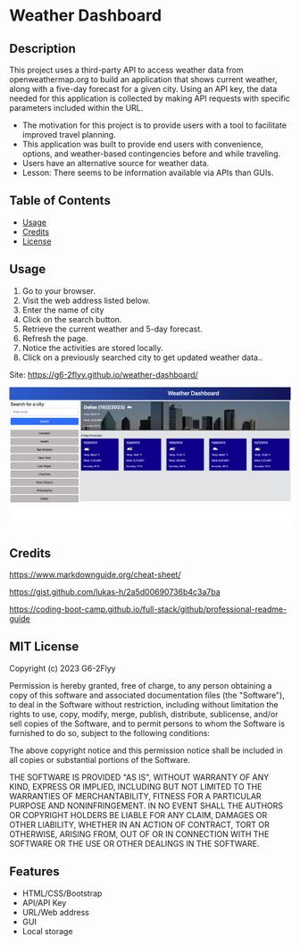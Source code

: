 # Weather Dashboard

## Description

This project uses a third-party API to access weather data from openweathermap.org to build an application that shows current weather, along with a five-day forecast for a given city. Using an API key, the data needed for this application is collected by making API requests with specific parameters included within the URL.

- The motivation for this project is to provide users with a tool to facilitate improved travel planning.
- This application was built to provide end users with convenience, options, and weather-based contingencies before and while traveling.
- Users have an alternative source for weather data.
- Lesson: There seems to be information available via APIs than GUIs.

## Table of Contents

- [Usage](#usage)
- [Credits](#credits)
- [License](#license)

## Usage

1. Go to your browser.
2. Visit the web address listed below.
3. Enter the name of city
4. Click on the search button.
5. Retrieve the current weather and 5-day forecast.
6. Refresh the page.
7. Notice the activities are stored locally.
8. Click on a previously searched city to get updated weather data..

Site: https://g6-2flyy.github.io/weather-dashboard/
   
![alt text](./images/weather_dashboard_screenshot.png)

## Credits

https://www.markdownguide.org/cheat-sheet/

https://gist.github.com/lukas-h/2a5d00690736b4c3a7ba

https://coding-boot-camp.github.io/full-stack/github/professional-readme-guide

## MIT License

Copyright (c) 2023 G6-2Flyy

Permission is hereby granted, free of charge, to any person obtaining a copy of this software and associated documentation files (the "Software"), to deal in the Software without restriction, including without limitation the rights to use, copy, modify, merge, publish, distribute, sublicense, and/or sell copies of the Software, and to permit persons to whom the Software is furnished to do so, subject to the following conditions:

The above copyright notice and this permission notice shall be included in all copies or substantial portions of the Software.

THE SOFTWARE IS PROVIDED "AS IS", WITHOUT WARRANTY OF ANY KIND, EXPRESS OR IMPLIED, INCLUDING BUT NOT LIMITED TO THE WARRANTIES OF MERCHANTABILITY, FITNESS FOR A PARTICULAR PURPOSE AND NONINFRINGEMENT. IN NO EVENT SHALL THE AUTHORS OR COPYRIGHT HOLDERS BE LIABLE FOR ANY CLAIM, DAMAGES OR OTHER LIABILITY, WHETHER IN AN ACTION OF CONTRACT, TORT OR OTHERWISE, ARISING FROM, OUT OF OR IN CONNECTION WITH THE SOFTWARE OR THE USE OR OTHER DEALINGS IN THE SOFTWARE.

## Features

- HTML/CSS/Bootstrap
- API/API Key
- URL/Web address
- GUI
- Local storage